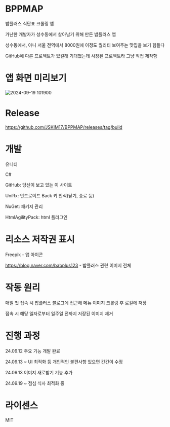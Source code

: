 # BPPMAP
밥플러스 식단표 크롤링 앱

가난한 개발자가 성수동에서 살아남기 위해 만든 밥플러스 앱

성수동에서, 아니 서울 전역에서 8000원에 이정도 퀄리티 보여주는 맛집을 보기 힘들다

GitHub에 다른 프로젝트가 있길래 기대했는데 사장된 프로젝트라 그냥 직접 제작함


# 앱 화면 미리보기
![2024-09-19 101900](https://github.com/user-attachments/assets/9caef83c-acad-455a-ab7d-8edbfa1124be)


# Release
https://github.com/JSKIM17/BPPMAP/releases/tag/build


# 개발
유니티

C#

GitHub: 당신이 보고 있는 이 사이트

UniRx: 안드로이드 Back 키 인식(닫기, 종료 등)

NuGet: 패키지 관리

HtmlAgilityPack: html 플러그인

# 리소스 저작권 표시
Freepik - 앱 아이콘

https://blog.naver.com/babplus123 - 밥플러스 관련 이미지 전체

# 작동 원리
매일 첫 접속 시 밥플러스 블로그에 접근해 메뉴 이미지 크롤링 후 로컬에 저장

접속 시 해당 일자로부터 일주일 전까지 저장된 이미지 제거


# 진행 과정
24.09.12 주요 기능 개발 완료

24.09.13 ~ UI 최적화 등 개인적인 불편사항 있으면 간간이 수정

24.09.13 이미지 새로받기 기능 추가

24.09.19 ~ 점심 식사 최적화 중







# 라이센스
MIT
